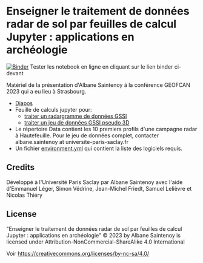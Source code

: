 # Enseigner le traitement de données radar de sol par feuilles de calcul Jupyter : applications en archéologie

[![Binder](https://mybinder.org/badge_logo.svg)](https://mybinder.org/v2/gh/asaintenoy/2023-10-24_GEOFCAN_GPR_JUPYTER.git/HEAD)
Tester les notebook en ligne en cliquant sur le lien binder ci-devant

Matériel de la présentation d'Albane Saintenoy à la conférence GEOFCAN 2023 qui a eu lieu à Strasbourg.

- [Diapos](Diapos.pdf)
- Feuille de calculs jupyter pour:
    - [traiter un radargramme de données GSSI](One_radargram.ipynb)
    - [traiter un jeu de données GSSI pseudo 3D](Carto_radargram.ipynb)
- Le répertoire Data contient les 10 premiers profils d'une campagne radar à Hautefeuille. Pour le jeu de données complet, contacter albane.saintenoy at universite-paris-saclay.fr
- Un fichier [environment.yml](environment.yml) qui contient la liste des logiciels requis.

## Credits

Développé à l'Université Paris Saclay par Albane Saintenoy avec l'aide d'Emmanuel Léger, Simon Védrine, Jean-Michel Friedt, Samuel Lelièvre et Nicolas Thiéry

## License 

"Enseigner le traitement de données radar de sol par feuilles de calcul Jupyter : applications en archéologie" © 2023 by Albane Saintenoy is licensed under Attribution-NonCommercial-ShareAlike 4.0 International 

Voir https://creativecommons.org/licenses/by-nc-sa/4.0/ 
